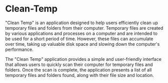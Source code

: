 # Clean-Temp

"Clean Temp" is an application designed to help users efficiently clean up temporary files and folders from their computer. Temporary files are created by various applications and processes on a computer and are intended to be used for a short period of time. However, these files can accumulate over time, taking up valuable disk space and slowing down the computer's performance.

The "Clean Temp" application provides a simple and user-friendly interface that allows users to quickly scan their computer for temporary files and folders. Once the scan is complete, the application presents a list of all temporary files and folders found, along with their file size and location.